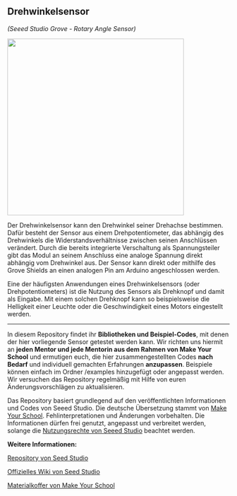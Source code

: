 Drehwinkelsensor
----
*(Seeed Studio Grove - Rotary Angle Sensor)*

<img src=https://www.makeyourschool.de/wp-content/uploads/2018/10/21_drehwinkelsensor-1024x1024.jpg width=400px>

Der Drehwinkelsensor kann den Drehwinkel seiner Drehachse bestimmen. Dafür besteht der Sensor aus einem Drehpotentiometer, das abhängig des Drehwinkels die Widerstandsverhältnisse zwischen seinen Anschlüssen verändert. Durch die bereits integrierte Verschaltung als Spannungsteiler gibt das Modul an seinem Anschluss eine analoge Spannung direkt abhängig vom Drehwinkel aus. Der Sensor kann direkt oder mithilfe des Grove Shields an einen analogen Pin am Arduino angeschlossen werden.

Eine der häufigsten Anwendungen eines Drehwinkelsensors (oder Drehpotentiometers) ist die Nutzung des Sensors als Drehknopf und damit als Eingabe. Mit einem solchen Drehknopf kann so beispielsweise die Helligkeit einer Leuchte oder die Geschwindigkeit eines Motors eingestellt werden.

----

In diesem Repository findet ihr **Bibliotheken und Beispiel-Codes**, mit denen der hier vorliegende Sensor getestet werden kann. Wir richten uns hiermit an **jeden Mentor und jede Mentorin aus dem Rahmen von Make Your School** und ermutigen euch, die hier zusammengestellten Codes **nach Bedarf** und individuell gemachten Erfahrungen **anzupassen**. Beispiele können einfach im Ordner /examples hinzugefügt oder angepasst werden. Wir versuchen das Repository regelmäßig mit Hilfe von euren Änderungsvorschlägen zu aktualisieren.

Das Repository basiert grundlegend auf den veröffentlichten Informationen und Codes von Seeed Studio. 
Die deutsche Übersetzung stammt von [Make Your School](https://www.makeyourschool.de/). Fehlinterpretationen und Änderungen vorbehalten. Die Informationen dürfen frei genutzt, angepasst und verbreitet werden, solange die [Nutzungsrechte von Seeed Studio](https://github.com/Seeed-Studio/Grove_Dust_Sensor/blob/master/License.txt) beachtet werden. 

**Weitere Informationen:**

[Repository von Seed Studio](https://github.com/Seeed-Studio/)

[Offizielles Wiki von Seed Studio](http://wiki.seeedstudio.com/Grove/)

[Materialkoffer von Make Your School](https://www.makeyourschool.de/material/)
